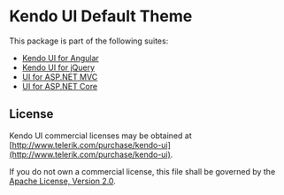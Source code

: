 # Kendo UI Default Theme

This package is part of the following suites:

* [Kendo UI for Angular](http://www.telerik.com/kendo-angular-ui/)
* [Kendo UI for jQuery](http://www.telerik.com/kendo-ui)
* [UI for ASP.NET MVC](http://www.telerik.com/aspnet-mvc)
* [UI for ASP.NET Core](http://www.telerik.com/aspnet-core-ui)

## License

Kendo UI commercial licenses may be obtained at [http://www.telerik.com/purchase/kendo-ui](http://www.telerik.com/purchase/kendo-ui).

If you do not own a commercial license, this file shall be governed by the [Apache License, Version 2.0](http://www.apache.org/licenses/LICENSE-2.0).
